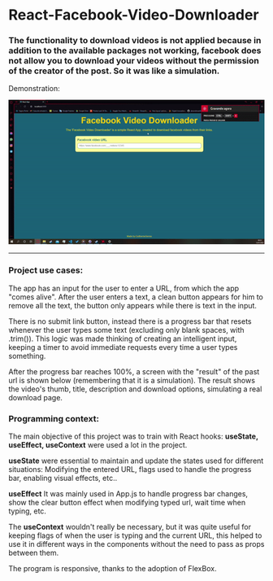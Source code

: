 # React-Facebook-Video-Downloader

### The functionality to download videos is not applied because in addition to the available packages not working, facebook does not allow you to download your videos without the permission of the creator of the post. So it was like a simulation.

Demonstration:

![demonstration of the app](demo.gif)

---

### Project use cases:

The app has an input for the user to enter a URL, from which the app "comes alive". After the user enters a text, a clean button appears for him to remove all the text, the button only appears while there is text in the input.

There is no submit link button, instead there is a progress bar that resets whenever the user types some text (excluding only blank spaces, with .trim()). This logic was made thinking of creating an intelligent input, keeping a timer to avoid immediate requests every time a user types something.

After the progress bar reaches 100%, a screen with the "result" of the past url is shown below (remembering that it is a simulation). The result shows the video's thumb, title, description and download options, simulating a real download page.

### Programming context:

The main objective of this project was to train with React hooks: **useState, useEffect, useContext** were used a lot in the project.

**useState** were essential to maintain and update the states used for different situations: Modifying the entered URL, flags used to handle the progress bar, enabling visual effects, etc..

**useEffect** It was mainly used in App.js to handle progress bar changes, show the clear button effect when modifying typed url, wait time when typing, etc.

The **useContext** wouldn't really be necessary, but it was quite useful for keeping flags of when the user is typing and the current URL, this helped to use it in different ways in the components without the need to pass as props between them.

The program is responsive, thanks to the adoption of FlexBox.
